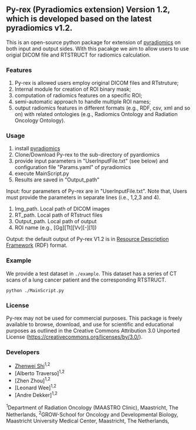 ## Py-rex (Pyradiomics extension) Version 1.2, which is developed based on the latest pyradiomics v1.2.

This is an open-source python package for extension of [pyradiomics](https://github.com/Radiomics/pyradiomics) on both input and output sides.
With this pacakge we aim to allow users to use origial DICOM file and RTSTRUCT for radiomics calculation. 

### Features
1. Py-rex is allowed users employ original DICOM files and RTstruture;
2. Internal module for creation of ROI binary mask;
3. computation of radiomics features on a specific ROI;
4. semi-automatic approach to handle multiple ROI names;
5. output radiomics features in different formats (e.g., RDF, csv, xml and so on) with related ontologies (e.g., Radiomics Ontology and Radiation Oncology Ontology).

### Usage

1. install [pyradiomics](https://github.com/Radiomics/pyradiomics)
2. Clone/Download Py-rex to the sub-directory of pyardiomics
3. provide input parameters in "UserInputFile.txt" (see below) and configuration file "Params.yaml" of pyradiomics 
4. execute MainScript.py
5. Results are saved in "Output_path"


Input: four parameters of Py-rex are in "UserInputFile.txt". Note that, Users must provide the parameters in separate lines (i.e., 1,2,3 and 4).

1. Img_path. Local path of DICOM images
2. RT_path. Local path of RTstruct files
3. Output_path. Local path of output
4. ROI name (e.g., [Gg][Tt][Vv][-][1])
	
Output: the default output of Py-rex V1.2 is in [Resource Description Framework](https://en.wikipedia.org/wiki/Resource_Description_Framework) (RDF) format.
		
### Example
We provide a test dataset in `./example`. This dataset has a series of CT scans of a lung cancer patient and the corresponding RTSTRUCT.

```
python ./MainScript.py
```
### License

Py-rex may not be used for commercial purposes. This package is freely available to browse, download, and use for scientific 
and educational purposes as outlined in the Creative Commons Attribution 3.0 Unported License (https://creativecommons.org/licenses/by/3.0/).

### Developers
 - [Zhenwei Shi](https://github.com/zhenweishi)<sup>1,2</sup>
 - [Alberto Traverso]<sup>1,2</sup>
 - [Zhen Zhou]<sup>1,2</sup>
 - [Leonard Wee]<sup>1,2</sup>
 - [Andre Dekker]<sup>1,2</sup>
 
<sup>1</sup>Department of Radiation Oncology (MAASTRO Clinic), Maastricht, The Netherlands,
<sup>2</sup>GROW-School for Oncology and Developmental Biology, Maastricht University Medical Center, Maastricht, The Netherlands,

